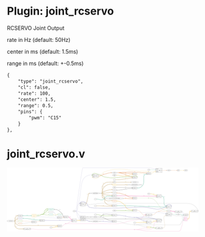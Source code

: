 # Plugin: joint_rcservo

RCSERVO Joint Output

rate in Hz (default: 50Hz)

center in ms (default: 1.5ms)

range in ms (default: +-0.5ms)


```
{
    "type": "joint_rcservo",
    "cl": false,
    "rate": 100,
    "center": 1.5,
    "range": 0.5,
    "pins": {
        "pwm": "C15"
    }
},
```

# joint_rcservo.v
![graphviz](./joint_rcservo.svg)

